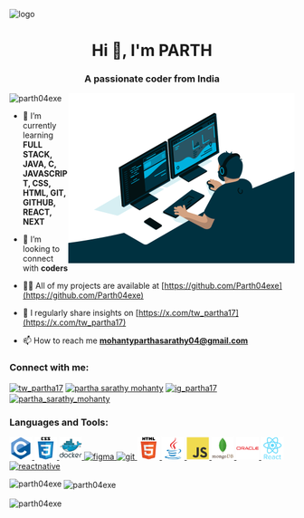 ![logo](https://github.com/Parth04exe/Parth04exe/blob/main/BLack%20Minimalist%20Corporate%20Staff%20Identity%20LinkedIn%20Banner.png)
<h1 align="center">Hi 👋, I'm PARTH</h1>
<h3 align="center">A passionate coder from India</h3>

<img src="68747470733a2f2f63646e2e6472696262626c652e636f6d2f75736572732f3733303730332f73637265656e73686f74732f363538313234332f6176656e746f2e676966.gif" alt="parth04exe" align="right" width="400"/>

<p align="left"> <img src="https://komarev.com/ghpvc/?username=parth04exe&label=Profile%20views&color=0e75b6&style=flat" alt="parth04exe" /> </p>

- 🌱 I’m currently learning **FULL STACK, JAVA, C, JAVASCRIPT, CSS, HTML, GIT, GITHUB, REACT, NEXT**

- 🤝 I’m looking to connect with **coders**

- 👨‍💻 All of my projects are available at [https://github.com/Parth04exe](https://github.com/Parth04exe)

- 📝 I regularly share insights on [https://x.com/tw_partha17](https://x.com/tw_partha17)

- 📫 How to reach me **mohantyparthasarathy04@gmail.com**

<h3 align="left">Connect with me:</h3>
<p align="left">
<a href="https://twitter.com/tw_partha17" target="blank"><img align="center" src="https://raw.githubusercontent.com/rahuldkjain/github-profile-readme-generator/master/src/images/icons/Social/twitter.svg" alt="tw_partha17" height="30" width="40" /></a>
<a href="https://www.linkedin.com/in/partha-sarathy-mohanty04/" target="blank"><img align="center" src="https://raw.githubusercontent.com/rahuldkjain/github-profile-readme-generator/master/src/images/icons/Social/linked-in-alt.svg" alt="partha sarathy mohanty" height="30" width="40" /></a>
<a href="https://instagram.com/ig_partha17" target="blank"><img align="center" src="https://raw.githubusercontent.com/rahuldkjain/github-profile-readme-generator/master/src/images/icons/Social/instagram.svg" alt="ig_partha17" height="30" width="40" /></a>
<a href="https://www.leetcode.com/partha_sarathy_mohanty" target="blank"><img align="center" src="https://raw.githubusercontent.com/rahuldkjain/github-profile-readme-generator/master/src/images/icons/Social/leet-code.svg" alt="partha_sarathy_mohanty" height="30" width="40" /></a>
</p>

<h3 align="left">Languages and Tools:</h3>
<p align="left"> <a href="https://www.cprogramming.com/" target="_blank" rel="noreferrer"> <img src="https://raw.githubusercontent.com/devicons/devicon/master/icons/c/c-original.svg" alt="c" width="40" height="40"/> </a> <a href="https://www.w3schools.com/css/" target="_blank" rel="noreferrer"> <img src="https://raw.githubusercontent.com/devicons/devicon/master/icons/css3/css3-original-wordmark.svg" alt="css3" width="40" height="40"/> </a> <a href="https://www.docker.com/" target="_blank" rel="noreferrer"> <img src="https://raw.githubusercontent.com/devicons/devicon/master/icons/docker/docker-original-wordmark.svg" alt="docker" width="40" height="40"/> </a> <a href="https://www.figma.com/" target="_blank" rel="noreferrer"> <img src="https://www.vectorlogo.zone/logos/figma/figma-icon.svg" alt="figma" width="40" height="40"/> </a> <a href="https://git-scm.com/" target="_blank" rel="noreferrer"> <img src="https://www.vectorlogo.zone/logos/git-scm/git-scm-icon.svg" alt="git" width="40" height="40"/> </a> <a href="https://www.w3.org/html/" target="_blank" rel="noreferrer"> <img src="https://raw.githubusercontent.com/devicons/devicon/master/icons/html5/html5-original-wordmark.svg" alt="html5" width="40" height="40"/> </a> <a href="https://www.java.com" target="_blank" rel="noreferrer"> <img src="https://raw.githubusercontent.com/devicons/devicon/master/icons/java/java-original.svg" alt="java" width="40" height="40"/> </a> <a href="https://developer.mozilla.org/en-US/docs/Web/JavaScript" target="_blank" rel="noreferrer"> <img src="https://raw.githubusercontent.com/devicons/devicon/master/icons/javascript/javascript-original.svg" alt="javascript" width="40" height="40"/> </a> <a href="https://www.mongodb.com/" target="_blank" rel="noreferrer"> <img src="https://raw.githubusercontent.com/devicons/devicon/master/icons/mongodb/mongodb-original-wordmark.svg" alt="mongodb" width="40" height="40"/> </a> <a href="https://www.oracle.com/" target="_blank" rel="noreferrer"> <img src="https://raw.githubusercontent.com/devicons/devicon/master/icons/oracle/oracle-original.svg" alt="oracle" width="40" height="40"/> </a> <a href="https://reactjs.org/" target="_blank" rel="noreferrer"> <img src="https://raw.githubusercontent.com/devicons/devicon/master/icons/react/react-original-wordmark.svg" alt="react" width="40" height="40"/> </a> <a href="https://reactnative.dev/" target="_blank" rel="noreferrer"> <img src="https://reactnative.dev/img/header_logo.svg" alt="reactnative" width="40" height="40"/> </a> </p>

<p><img align="left" src="https://github-readme-stats.vercel.app/api/top-langs?username=parth04exe&show_icons=true&locale=en&layout=compact" alt="parth04exe" /></p>

<p>&nbsp;<img align="center" src="https://github-readme-stats.vercel.app/api?username=parth04exe&show_icons=true&locale=en" alt="parth04exe" /></p>

<p><img align="center" src="https://github-readme-streak-stats.herokuapp.com/?user=parth04exe&" alt="parth04exe" /></p>
